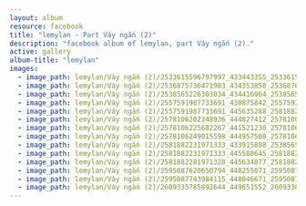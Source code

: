 ```yaml
---
layout: album
resource: facebook
title: "lemylan - Part Váy ngắn (2)"
description: "facebook album of lemylan, part Váy ngắn (2)."
active: gallery
album-title: "lemylan"
images:
  - image_path: lemylan/Váy ngắn (2)/2533615596797997_433443355_2533615873464636_7503695946023971657_n.jpg
  - image_path: lemylan/Váy ngắn (2)/2536875736471983_434353858_2536876263138597_8783010935271365786_n.jpg
  - image_path: lemylan/Váy ngắn (2)/2538565226303034_434416964_2538565689636321_8474612800745768738_n.jpg
  - image_path: lemylan/Váy ngắn (2)/2557591987733691_438875842_2557592517733638_3179774730285171037_n.jpg
  - image_path: lemylan/Váy ngắn (2)/2557591987733691_445635288_2581882731971283_1687891141114479215_n.jpg
  - image_path: lemylan/Váy ngắn (2)/2578106202348936_444827412_2578106475682242_2835902166772263489_n.jpg
  - image_path: lemylan/Váy ngắn (2)/2578106225682267_441521230_2578106219015601_4962804658666694249_n.jpg
  - image_path: lemylan/Váy ngắn (2)/2578106249015598_444957508_2578106485682241_9034522017019456079_n.jpg
  - image_path: lemylan/Váy ngắn (2)/2581882231971333_433915808_2538565629636327_1923777122980184110_n.jpg
  - image_path: lemylan/Váy ngắn (2)/2581882231971333_445580645_2581882691971287_371926994667540379_n.jpg
  - image_path: lemylan/Váy ngắn (2)/2581882281971328_445634877_2581882711971285_449613204233543107_n.jpg
  - image_path: lemylan/Váy ngắn (2)/2595087620650794_448255071_2595087863984103_3314265983376199365_n.jpg
  - image_path: lemylan/Váy ngắn (2)/2595087743984115_448046671_2595087740650782_1299500979668336876_n.jpg
  - image_path: lemylan/Váy ngắn (2)/2609335785892644_449651552_2609336062559283_6586881037560203221_n.jpg
---
```

